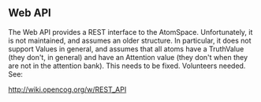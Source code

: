 
## Web API ##
The Web API provides a REST interface to the AtomSpace. Unfortunately,
it is not maintained, and assumes an older structure.  In particular,
it does not support Values in general, and assumes that all atoms have
a TruthValue (they don't, in general) and have an Attention value
(they don't when they are not in the attention bank).  This needs to be
fixed. Volunteers needed. See:

http://wiki.opencog.org/w/REST_API
